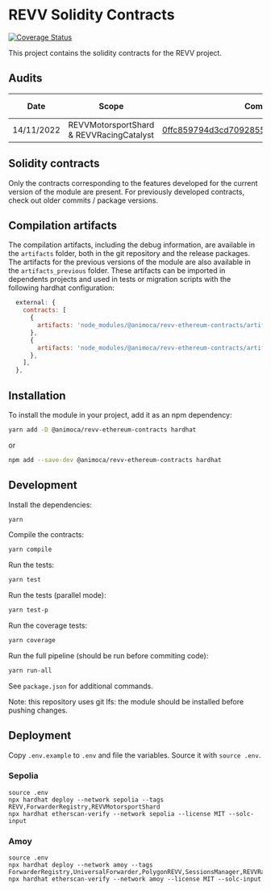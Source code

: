 # REVV Solidity Contracts

[![Coverage Status](https://codecov.io/gh/animoca/revv-ethereum-contracts/graph/badge.svg)](https://codecov.io/gh/animoca/revv-ethereum-contracts)

This project contains the solidity contracts for the REVV project.

## Audits

| Date       | Scope                                    | Commit                                                                                                                                       | Package version                                                                 | Auditor                                | Report                                                                                                                      |
| ---------- | ---------------------------------------- | -------------------------------------------------------------------------------------------------------------------------------------------- | ------------------------------------------------------------------------------- | -------------------------------------- | --------------------------------------------------------------------------------------------------------------------------- |
| 14/11/2022 | REVVMotorsportShard & REVVRacingCatalyst | [0ffc859794d3cd70928559fa03e48aeea8d7c36b](https://github.com/animoca/revv-ethereum-contracts/tree/0ffc859794d3cd70928559fa03e48aeea8d7c36b) | [6.0.0](https://www.npmjs.com/package/@animoca/revv-ethereum-contracts/v/6.0.0) | [Halborn](https://https://halborn.com) | [link](/audit/Animoca_SHRD_CATA_ERC20_Tokens_Polygon_ERC20_Bridging_Smart_Contract_Security_Audit_Report_Halborn_Final.pdf) |

## Solidity contracts

Only the contracts corresponding to the features developed for the current version of the module are present. For previously developed contracts, check out older commits / package versions.

## Compilation artifacts

The compilation artifacts, including the debug information, are available in the `artifacts` folder, both in the git repository and the release packages. The artifacts for the previous versions of the module are also available in the `artifacts_previous` folder. These artifacts can be imported in dependents projects and used in tests or migration scripts with the following hardhat configuration:

```javascript
  external: {
    contracts: [
      {
        artifacts: 'node_modules/@animoca/revv-ethereum-contracts/artifacts',
      },
      {
        artifacts: 'node_modules/@animoca/revv-ethereum-contracts/artifacts_previous',
      },
    ],
  },
```

## Installation

To install the module in your project, add it as an npm dependency:

```bash
yarn add -D @animoca/revv-ethereum-contracts hardhat
```

or

```bash
npm add --save-dev @animoca/revv-ethereum-contracts hardhat
```

## Development

Install the dependencies:

```bash
yarn
```

Compile the contracts:

```bash
yarn compile
```

Run the tests:

```bash
yarn test
```

Run the tests (parallel mode):

```bash
yarn test-p
```

Run the coverage tests:

```bash
yarn coverage
```

Run the full pipeline (should be run before commiting code):

```bash
yarn run-all
```

See `package.json` for additional commands.

Note: this repository uses git lfs: the module should be installed before pushing changes.

## Deployment

Copy `.env.example` to `.env` and file the variables. Source it with `source .env`.

### Sepolia

```
source .env
npx hardhat deploy --network sepolia --tags REVV,ForwarderRegistry,REVVMotorsportShard
npx hardhat etherscan-verify --network sepolia --license MIT --solc-input
```

### Amoy

```
source .env
npx hardhat deploy --network amoy --tags ForwarderRegistry,UniversalForwarder,PolygonREVV,SessionsManager,REVVRacingNFT,PolygonREVVMotorsportShard,REVVMotorsportShardClaim
npx hardhat etherscan-verify --network amoy --license MIT --solc-input
```
